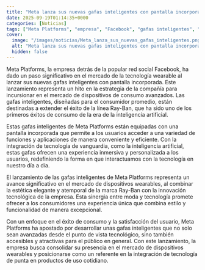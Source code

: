```yaml
---
title: "Meta lanza sus nuevas gafas inteligentes con pantalla incorporada"
date: 2025-09-19T01:14:35+0000
categories: [Noticias]
tags: ["Meta Platforms", "empresa", "Facebook", "gafas inteligentes", "tecnología wearable", "Ray-Ban", "inteligencia artificial", "dispositivos de consumo avanzados", "pantalla incorporada", "tecnología de vanguardia", "experiencia inmersiva", "moda y tecnología", "innovación tecnológica", "disposit"]
cover:
  image: "/images/noticias/Meta_lanza_sus_nuevas_gafas_inteligentes.png"
  alt: "Meta lanza sus nuevas gafas inteligentes con pantalla incorporada"
  hidden: false
---
```


Meta Platforms, la empresa detrás de la popular red social Facebook, ha dado un paso significativo en el mercado de la tecnología wearable al lanzar sus nuevas gafas inteligentes con pantalla incorporada. Este lanzamiento representa un hito en la estrategia de la compañía para incursionar en el mercado de dispositivos de consumo avanzados. Las gafas inteligentes, diseñadas para el consumidor promedio, están destinadas a extender el éxito de la línea Ray-Ban, que ha sido uno de los primeros éxitos de consumo de la era de la inteligencia artificial.

Estas gafas inteligentes de Meta Platforms están equipadas con una pantalla incorporada que permite a los usuarios acceder a una variedad de funciones y aplicaciones de manera conveniente y eficiente. Con la integración de tecnología de vanguardia, como la inteligencia artificial, estas gafas ofrecen una experiencia inmersiva y personalizada a los usuarios, redefiniendo la forma en que interactuamos con la tecnología en nuestro día a día.

El lanzamiento de las gafas inteligentes de Meta Platforms representa un avance significativo en el mercado de dispositivos wearables, al combinar la estética elegante y atemporal de la marca Ray-Ban con la innovación tecnológica de la empresa. Esta sinergia entre moda y tecnología promete ofrecer a los consumidores una experiencia única que combina estilo y funcionalidad de manera excepcional.

Con un enfoque en el éxito de consumo y la satisfacción del usuario, Meta Platforms ha apostado por desarrollar unas gafas inteligentes que no solo sean avanzadas desde el punto de vista tecnológico, sino también accesibles y atractivas para el público en general. Con este lanzamiento, la empresa busca consolidar su presencia en el mercado de dispositivos wearables y posicionarse como un referente en la integración de tecnología de punta en productos de uso cotidiano.
